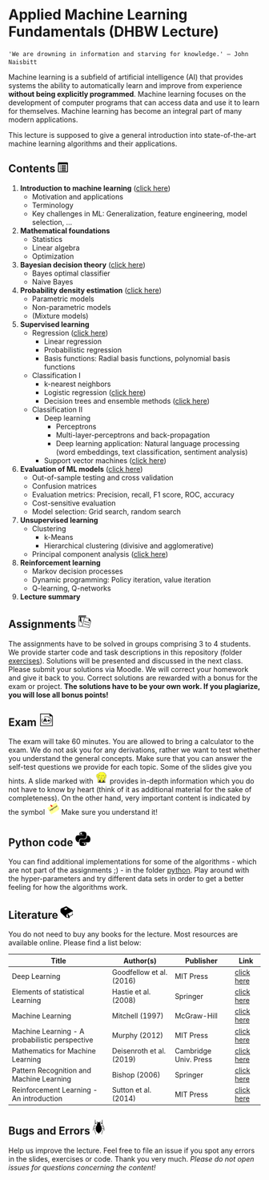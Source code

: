 # Applied Machine Learning Fundamentals (DHBW Lecture)

```
'We are drowning in information and starving for knowledge.' – John Naisbitt
```

Machine learning is a subfield of artificial intelligence (AI) that provides systems the ability to automatically learn and improve from experience **without being explicitly programmed**. Machine learning focuses on the development of computer programs that can access data and use it to learn for themselves. Machine learning has become an integral part of many modern applications.

This lecture is supposed to give a general introduction into state-of-the-art machine learning algorithms and their applications.

## Contents <img src="https://github.com/DaWe1992/Applied_ML_Fundamentals/blob/master/03_tex_files/03_img/toc.png" width="20px" height="20px">

1. **Introduction to machine learning** ([click here](https://github.com/DaWe1992/Applied_ML_Fundamentals/blob/master/01_slides/01_intro_ml.pdf))
    * Motivation and applications
    * Terminology
    * Key challenges in ML: Generalization, feature engineering, model selection, ...
2. **Mathematical foundations**
	* Statistics
	* Linear algebra
	* Optimization
3. **Bayesian decision theory** ([click here](https://github.com/DaWe1992/Applied_ML_Fundamentals/blob/master/01_slides/03_decision_theory.pdf))
    * Bayes optimal classifier
    * Naive Bayes
4. **Probability density estimation** ([click here](https://github.com/DaWe1992/Applied_ML_Fundamentals/blob/master/01_slides/04_density_estimation.pdf))
    * Parametric models
	* Non-parametric models
	* (Mixture models)
5. **Supervised learning**
    * Regression ([click here](https://github.com/DaWe1992/Applied_ML_Fundamentals/blob/master/01_slides/05_regression.pdf))
      * Linear regression
	  * Probabilistic regression
      * Basis functions: Radial basis functions, polynomial basis functions
    * Classification I
      * k-nearest neighbors
      * Logistic regression ([click here](https://github.com/DaWe1992/Applied_ML_Fundamentals/blob/master/01_slides/07_logistic_regression.pdf))
      * Decision trees and ensemble methods ([click here](https://github.com/DaWe1992/Applied_ML_Fundamentals/blob/master/01_slides/08_decision_trees.pdf))
	* Classification II
      * Deep learning
        * Perceptrons
        * Multi-layer-perceptrons and back-propagation
        * Deep learning application: Natural language processing (word embeddings, text classification, sentiment analysis)
      * Support vector machines ([click here](https://github.com/DaWe1992/Applied_ML_Fundamentals/blob/master/01_slides/11_svm.pdf))
6. **Evaluation of ML models** ([click here](https://github.com/DaWe1992/Applied_ML_Fundamentals/blob/master/01_slides/09_evaluation.pdf))
	* Out-of-sample testing and cross validation
	* Confusion matrices
	* Evaluation metrics: Precision, recall, F1 score, ROC, accuracy
	* Cost-sensitive evaluation
	* Model selection: Grid search, random search
6. **Unsupervised learning**
    * Clustering
      * k-Means
      * Hierarchical clustering (divisive and agglomerative)
    * Principal component analysis ([click here](https://github.com/DaWe1992/Applied_ML_Fundamentals/blob/master/01_slides/13_pca.pdf))
7. **Reinforcement learning**
    * Markov decision processes
    * Dynamic programming: Policy iteration, value iteration
    * Q-learning, Q-networks
8. **Lecture summary**

## Assignments <img src="https://github.com/DaWe1992/Applied_ML_Fundamentals/blob/master/03_tex_files/03_img/assignments.png" width="25px" height="25px">
The assignments have to be solved in groups comprising 3 to 4 students. We provide starter code and task descriptions in this repository (folder [exercises](https://github.com/DaWe1992/Applied_ML_Fundamentals/tree/master/02_exercises)). Solutions will be presented and discussed in the next class. Please submit your solutions via Moodle. We will correct your homework and give it back to you. Correct solutions are rewarded with a bonus for the exam or project. **The solutions have to be your own work. If you plagiarize, you will lose all bonus points!**

## Exam <img src="https://github.com/DaWe1992/Applied_ML_Fundamentals/blob/master/03_tex_files/03_img/exam.png" width="30px" height="25px">
The exam will take 60 minutes. You are allowed to bring a calculator to the exam. We do not ask you for any derivations, rather we want to test whether you understand the general concepts. Make sure that you can answer the self-test questions we provide for each topic. Some of the slides give you hints. A slide marked with <img src="https://github.com/DaWe1992/Applied_ML_Fundamentals/blob/master/03_tex_files/03_img/scream.png" width="25px" height="25px"> provides in-depth information which you do not have to know by heart (think of it as additional material for the sake of completeness). On the other hand, very important content is indicated by the symbol <img src="https://github.com/DaWe1992/Applied_ML_Fundamentals/blob/master/03_tex_files/03_img/important.png" width="25px" height="25px"> Make sure you understand it!

## Python code <img src="https://github.com/DaWe1992/Applied_ML_Fundamentals/blob/master/03_tex_files/03_img/python.png" width="30px" height="30px">
You can find additional implementations for some of the algorithms - which are not part of the assignments ;) - in the folder [python](https://github.com/DaWe1992/Applied_ML_Fundamentals/tree/master/04_python). Play around with the hyper-parameters and try different data sets in order to get a better feeling for how the algorithms work.

## Literature <img src="https://github.com/DaWe1992/Applied_ML_Fundamentals/blob/master/03_tex_files/03_img/literature.png" width="25px" height="25px">
You do not need to buy any books for the lecture. Most resources are available online. Please find a list below:

| Title                                    	     | Author(s)                    | Publisher 				| Link                                                         			|
|------------------------------------------	     |-----------------------------	|-----------				|--------------------------------------------------------------			|
| Deep Learning                            	     | Goodfellow et al. (2016)		| MIT Press     			| [click here](https://www.deeplearningbook.org/) 		        		|
| Elements of statistical Learning               | Hastie et al. (2008) 		| Springer      			| [click here](https://web.stanford.edu/~hastie/Papers/ESLII.pdf)		|
| Machine Learning                               | Mitchell (1997)              | McGraw-Hill   			| [click here](http://profsite.um.ac.ir/~monsefi/machine-learning/pdf/Machine-Learning-Tom-Mitchell.pdf)																																							|
| Machine Learning - A probabilistic perspective | Murphy (2012)				| MIT Press     			| [click here](https://doc.lagout.org/science/Artificial%20Intelligence/Machine%20learning/Machine%20Learning_%20A%20Probabilistic%20Perspective%20%5BMurphy%202012-08-24%5D.pdf)																			|
| Mathematics for Machine Learning               | Deisenroth et al. (2019)     | Cambridge Univ. Press		| [click here](https://mml-book.github.io/)								|
| Pattern Recognition and Machine Learning 	     | Bishop (2006)   			    | Springer  				| [click here](http://users.isr.ist.utl.pt/~wurmd/Livros/school/Bishop%20-%20Pattern%20Recognition%20And%20Machine%20Learning%20-%20Springer%20%202006.pdf) 																									|
| Reinforcement Learning - An introduction       | Sutton et al. (2014)         | MIT Press     			| [click here](http://incompleteideas.net/book/bookdraft2017nov5.pdf)   |

## Bugs and Errors <img src="https://github.com/DaWe1992/Applied_ML_Fundamentals/blob/master/03_tex_files/03_img/bug.png" width="25px" height="30px">
Help us improve the lecture. Feel free to file an issue if you spot any errors in the slides, exercises or code.
Thank you very much. *Please do not open issues for questions concerning the content!*
